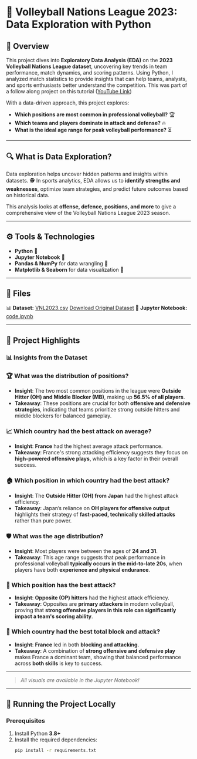 # 🏐 Volleyball Nations League 2023: Data Exploration with Python  

## 📌 Overview  
This project dives into **Exploratory Data Analysis (EDA)** on the **2023 Volleyball Nations League dataset**, uncovering key trends in team performance, match dynamics, and scoring patterns. Using Python, I analyzed match statistics to provide insights that can help teams, analysts, and sports enthusiasts better understand the competition.  This was part of a follow along project on this tutorial ([YouTube Link](https://www.youtube.com/watch?v=c6O0KWcg4Eg&list=PLTsu3dft3CWhLHbHTTzvG3Vx8XDWemG17&index=2))

With a data-driven approach, this project explores:  
- **Which positions are most common in professional volleyball?** 🏆  
- **Which teams and players dominate in attack and defense?** 🔥  
- **What is the ideal age range for peak volleyball performance?** ⏳   

---

## 🔍 What is Data Exploration?  
Data exploration helps uncover hidden patterns and insights within datasets. 🕵️ In sports analytics, EDA allows us to **identify strengths and weaknesses**, optimize team strategies, and predict future outcomes based on historical data.  

This analysis looks at **offense, defence, positions, and more** to give a comprehensive view of the Volleyball Nations League 2023 season.  

---

## ⚙️ Tools & Technologies  
- **Python** 🐍  
- **Jupyter Notebook** 📓  
- **Pandas & NumPy** for data wrangling 🧹  
- **Matplotlib & Seaborn** for data visualization 🎨  

---

## 📂 Files  
📊 **Dataset:** [VNL2023.csv]()  [Download Original Dataset](https://www.kaggle.com/datasets/yeganehbavafa/vnl-men-2023)
📕 **Jupyter Notebook:** [code.ipynb]()

---

## 🎯 Project Highlights  

### 📊 **Insights from the Dataset**  

### 🏆 What was the distribution of positions?  
- **Insight**: The two most common positions in the league were **Outside Hitter (OH) and Middle Blocker (MB)**, making up **56.5% of all players**.  
- **Takeaway**: These positions are crucial for both **offensive and defensive strategies**, indicating that teams prioritize strong outside hitters and middle blockers for balanced gameplay.  

### 📈 Which country had the best attack on average?  
- **Insight**: **France** had the highest average attack performance.  
- **Takeaway**: France's strong attacking efficiency suggests they focus on **high-powered offensive plays**, which is a key factor in their overall success.  

### 🏠 Which position in which country had the best attack?  
- **Insight**: The **Outside Hitter (OH) from Japan** had the highest attack efficiency.  
- **Takeaway**: Japan’s reliance on **OH players for offensive output** highlights their strategy of **fast-paced, technically skilled attacks** rather than pure power.  

### 🛡️ What was the age distribution?  
- **Insight**: Most players were between the ages of **24 and 31**.  
- **Takeaway**: This age range suggests that peak performance in professional volleyball **typically occurs in the mid-to-late 20s**, when players have both **experience and physical endurance**.  

### 🔢 Which position has the best attack?  
- **Insight**: **Opposite (OP) hitters** had the highest attack efficiency.  
- **Takeaway**: Opposites are **primary attackers** in modern volleyball, proving that **strong offensive players in this role can significantly impact a team's scoring ability**.  

### 🏐 Which country had the best total block and attack?  
- **Insight**: **France** led in both **blocking and attacking**.  
- **Takeaway**: A combination of **strong offensive and defensive play** makes France a dominant team, showing that balanced performance across **both skills** is key to success.  
  

---
  
> *All visuals are available in the Jupyter Notebook!*  

---

## 🚀 Running the Project Locally  

### **Prerequisites**  
1. Install Python **3.8+**  
2. Install the required dependencies:  
   ```bash
   pip install -r requirements.txt
